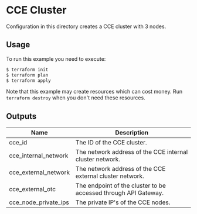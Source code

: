 # CCE Cluster

Configuration in this directory creates a CCE cluster with 3 nodes.

## Usage

To run this example you need to execute:

```bash
$ terraform init
$ terraform plan
$ terraform apply
```

Note that this example may create resources which can cost money. Run `terraform destroy` when you don't need these resources.

## Outputs

| Name | Description |
|------|-------------|
| cce\_id | The ID of the CCE cluster. |
| cce\_internal\_network | The network address of the CCE internal cluster network. |
| cce\_external\_network | The network address of the CCE external cluster network. |
| cce\_external\_otc | The endpoint of the cluster to be accessed through API Gateway. |
| cce\_node\_private\_ips | The private IP's of the CCE nodes. |
